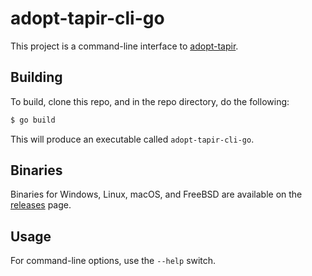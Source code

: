 # adopt-tapir-cli-go

This project is a command-line interface to [adopt-tapir](https://adopt-tapir.softwaremill.com).

## Building

To build, clone this repo, and in the repo directory, do the following:

```sh
$ go build
```

This will produce an executable called `adopt-tapir-cli-go`.

## Binaries

Binaries for Windows, Linux, macOS, and FreeBSD are available on the [releases](https://github.com/clementi/adopt-tapir-cli-go/releases) page.

## Usage

For command-line options, use the `--help` switch.